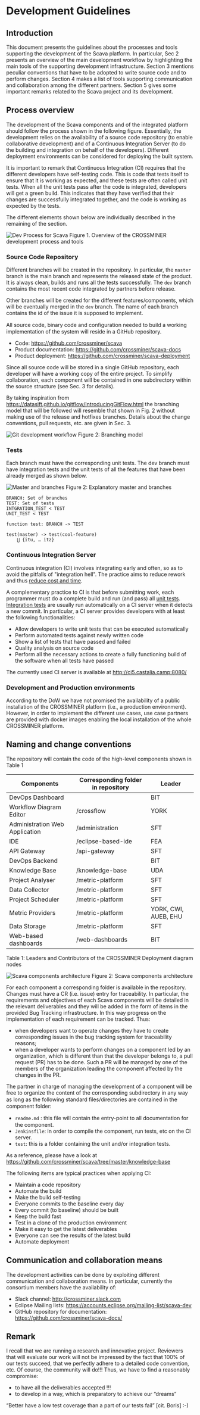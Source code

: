 
# Development Guidelines

## Introduction

This document presents the guidelines about the processes and tools supporting the development of the Scava platform. In particular, Sec 2 presents an overview of the main development workflow by highlighting the main tools of the supporting development infrastructure. Section 3 mentions peculiar conventions that have to be adopted to write source code and to perform changes. Section 4 makes a list of tools supporting communication and collaboration among the different partners. Section 5 gives some important remarks related to the Scava project and its development.

## Process overview

The development of the Scava components and of the integrated platform should follow the process shown in the following figure. Essentially, the development relies on the availability of a source code repository (to enable collaborative development) and of a Continuous Integration Server (to do the building and integration on behalf of the developers). Different deployment environments can be considered for deploying the built system.

It is important to remark that Continuous Integration (CI) requires that the different developers have self-testing code. This is code that tests itself to ensure that it is working as expected, and these tests are often called unit tests. When all the unit tests pass after the code is integrated, developers will get a green build. This indicates that they have verified that their changes are successfully integrated together, and the code is working as expected by the tests.

The different elements shown below are individually described in the remaining of the section.

![Dev Process for Scava](images/scava_dev_process_1.png)
Figure 1. Overview of the CROSSMINER development process and tools

### Source Code Repository

Different branches will be created in the repository. In particular, the `master` branch is the main branch and represents the released state of the product. It is always clean, builds and runs all the tests successfully. The `dev` branch contains the most recent code integrated by partners before release.

Other branches will be created for the different features/components, which will be eventually merged in the `dev` branch. The name of each branch contains the id of the issue it is supposed to implement.

All source code, binary code and conﬁguration needed to build a working implementation of the system will reside in a GitHub repository.

* Code: https://github.com/crossminer/scava
* Product documentation: https://github.com/crossminer/scava-docs
* Product deployment: https://github.com/crossminer/scava-deployment


Since all source code will be stored in a single GitHub repository, each developer will have a working copy of the entire project. To simplify collaboration, each component will be contained in one subdirectory within the source structure (see Sec. 3 for details).

By taking inspiration from https://datasift.github.io/gitflow/IntroducingGitFlow.html the branching model that will be followed will resemble that shown in Fig. 2 without making use of the release and hotfixes branches. Details about the change conventions, pull requests, etc. are given in Sec. 3.

![Git development workflow](images/scava_dev_process_2.png)
Figure 2: Branching model

### Tests

Each branch must have the corresponding unit tests. The dev branch must have integration tests and the unit tests of all the features that have been already merged as shown below.

![Master and branches](images/scava_dev_process_3.png)
Figure 2: Explanatory master and branches

```
BRANCH: Set of branches
TEST: Set of tests
INTGRATION_TEST < TEST
UNIT_TEST < TEST

function test: BRANCH -> TEST

test(master) -> test(cool-feature)
    ⋃ {itu, … itz}
```

### Continuous Integration Server

Continuous integration (CI) involves integrating early and often, so as to avoid the pitfalls of "integration hell". The practice aims to reduce rework and thus [reduce cost and time](https://en.wikipedia.org/wiki/Continuous_integration).

A complementary practice to CI is that before submitting work, each programmer must do a complete build and run (and pass) all [unit tests](https://en.wikipedia.org/wiki/Unit_tests). [Integration tests](https://en.wikipedia.org/wiki/Integration_testing) are usually run automatically on a CI server when it detects a new commit. In particular, a CI server provides developers with at least the following functionalities:

* Allow developers to write unit tests that can be executed automatically
* Perform automated tests against newly written code
* Show a list of tests that have passed and failed
* Quality analysis on source code
* Perform all the necessary actions to create a fully functioning build of the software when all tests have passed

The currently used CI server is available at http://ci5.castalia.camp:8080/

### Development and Production environments

According to the DoW we have not promised the availability of a public installation of the CROSSMINER platform (i.e., a production environment). However, in order to implement the different use cases, use case partners are provided with docker images enabling the local installation of the whole CROSSMINER platform.

## Naming and change conventions

The repository will contain the code of the high-level components shown in Table 1


| Components | Corresponding folder in repository | Leader |
|------------|---------------------------------|-----------|
| DevOps Dashboard  | | BIT |
| Workflow Diagram Editor | /crossflow| YORK |
| Administration Web Application | /administration | SFT |
| IDE | /eclipse-based-ide | FEA|
| API Gateway | /api-gateway | SFT |
| DevOps Backend | | BIT |
| Knowledge Base | /knowledge-base | UDA |
| Project Analyser | /metric-platform | SFT |
| Data Collector | /metric-platform | SFT |
| Project Scheduler | /metric-platform | SFT |
| Metric Providers | /metric-platform | YORK, CWI, AUEB, EHU |
| Data Storage | /metric-platform | SFT |
| Web-based dashboards | /web-dashboards | BIT |
Table 1: Leaders and Contributors of the CROSSMINER Deployment diagram nodes


![Scava components architecture](images/scava_architecture.png)
Figure 2: Scava components architecture

For each component a corresponding folder is available in the repository. Changes must have a CR (i.e. issue) entry for traceability. In particular, the requirements and objectives of each Scava components will be detailed in the relevant deliverables and they will be added in the form of items in the provided Bug Tracking infrastructure. In this way progress on the implementation of each requirement can be tracked. Thus:

* when developers want to operate changes they have to create corresponding issues in the bug tracking system for traceability reasons;
* when a developer wants to perform changes on a component led by an organization, which is different than that the developer belongs to, a pull request (PR) has to be done. Such a PR will be managed by one of the members of the organization leading the component affected by the changes in the PR.

The partner in charge of managing the development of a component will be free to organize the content of the corresponding subdirectory in any way as long as the following standard ﬁles/directories are contained in the component folder:

* `readme.md` : this ﬁle will contain the entry-point to all documentation for the component.
* `Jenkinsfile`: in order to compile the component, run tests, etc on the CI server.
* `test`: this is a folder containing the unit and/or integration tests.

As a reference, please have a look at https://github.com/crossminer/scava/tree/master/knowledge-base

The following items are typical practices when applying CI:
* Maintain a code repository
* Automate the build
* Make the build self-testing
* Everyone commits to the baseline every day
* Every commit (to baseline) should be built
* Keep the build fast
* Test in a clone of the production environment
* Make it easy to get the latest deliverables
* Everyone can see the results of the latest build
* Automate deployment

## Communication and collaboration means

The development activities can be done by exploiting different communication and collaboration means. In particular, currently the consortium members have the availability of:

* Slack channel: http://crossminer.slack.com
* Eclipse Mailing lists: https://accounts.eclipse.org/mailing-list/scava-dev
* GitHub repository for documentation: https://github.com/crossminer/scava-docs/

## Remark

I recall that we are running a research and innovative project. Reviewers that will evaluate our work will not be impressed by the fact that 100% of our tests succeed, that we perfectly adhere to a detailed code convention, etc. Of course, the community will do!!! Thus, we have to find a reasonably compromise:

* to have all the deliverables accepted !!!
* to develop in a way, which is preparatory to achieve our “dreams”

“Better have a low test coverage than a part of our tests fail” [cit. Boris] :-)
